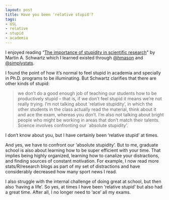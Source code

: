 ```yaml
---
layout: post
title: Have you been 'relative stupid'?
tags:
- GSL
- relative
- stupid
- academia
---
```

<p>I enjoyed reading &#8220;<a href="http://jcs.biologists.org/content/121/11/1771.full">The importance of stupidity in scientific research</a>" by Martin A. Schwartz which I learned existed through <a href="https://twitter.com/hmason">@hmason</a> and <a href="https://twitter.com/simplystats">@simplystats</a>. </p>
<p>I found the point of how it&#8217;s normal to feel stupid in academia and specially in Ph.D. programs to be illuminating. But Schwartz clarifies that there are other kinds of stupid:</p>

> <p>we don&#8217;t do a good enough job of teaching our students how to be productively stupid – that is, if we don&#8217;t feel stupid it means we&#8217;re not really trying. I&#8217;m not talking about 'relative stupidity&#8217;, in which the other students in the class actually read the material, think about it and ace the exam, whereas you don&#8217;t. I&#8217;m also not talking about bright people who might be working in areas that don&#8217;t match their talents. Science involves confronting our `absolute stupidity&#8217;. </p>
<p>I don&#8217;t know about you, but I have certainly been &#8216;relative stupid&#8217; at times. </p>
<p>And yes, we have to confront our &#8216;absolute stupidity&#8217;. But to me, graduate school is also about learning how to be super efficient with your time. That implies being highly organized, learning how to canalize your distractions, and finding sources of constant motivation. For example, I now read more stats/R/research blogs as part of my set of distractions and have considerably decreased how many sport news I read. </p>
<p>I also struggle with the internal challenge of doing great at school, but then also &#8216;having a life&#8217;. So yes, at times I have been &#8216;relative stupid&#8217; but also had a great time. After all, I no longer need to &#8216;ace&#8217; all my exams.</p>
